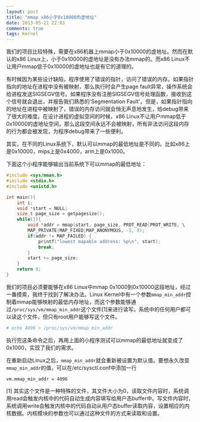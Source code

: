 ```yaml
---
layout: post
title: "mmap x86小于0x10000的虚地址"
date: 2013-05-21 22:03
comments: true
tags: Kernel
---
```

我们的项目比较特殊，需要在x86机器上mmap小于0x10000的虚地址。然而在默认的x86 Linux上，小于0x10000的虚地址是没有办法mmap的。而x86 Linux不让用户mmap低于0x10000的虚地址也是有它的道理的。

有时候因为某些设计缺陷，程序使用了错误的指针，访问了错误的内存。如果指针指向的地址在进程中没有被映射，那么执行时会产生page fault异常，操作系统会给进程发送SIGSEGV信号。如果程序没有注册SIGSEGV信号处理函数，接收到这个信号就会退出，并报告我们熟悉的'Segmentation Fault'。但是，如果指针指向的地址在进程中被映射了，错误的内存访问就会悄无声息地发生，给debug带来了很大的难度。在设计进程的虚拟空间的时候，x86 Linux不让用户mmap低于0x10000的虚地址空间，那么这段空间永远不会被映射，所有非法访问这段内存的行为都会被发现，为程序debug带来了一些便利。

其实，在不同的Linux系统下，默认可以mmap的最低地址是不同的。比如x86上是0x10000，mips上是0x4000，arm上是0x1000。

下面这个小程序能够输出当前系统下可以mmap的最低地址：
```c mmap.c
#include <sys/mman.h>
#include <stdio.h>
#include <unistd.h>

int main(){
    int i;
    void *start = NULL;
    size_t page_size = getpagesize();
	while(1){
		void *addr = mmap(start, page_size, PROT_READ|PROT_WRITE, \
		MAP_PRIVATE|MAP_FIXED|MAP_ANONYMOUS, -1, 0);
		if(addr != MAP_FAILED) {
			printf("lowest mapable address: %p\n", start);
			break;
		}
        start += page_size;
	}
	return 0;
}
```

我们的项目必须要能够在x86 Linux中mmap 0x1000到0x10000这段地址，经过一番摸索，我终于找到了解决办法。Linux Kernel中有一个参数`mmap_min_addr`控制着mmap能够映射的最低内存地址，而这个参数能够通过`/proc/sys/vm/mmap_min_addr`这个文件[1]来进行读写。系统中的任何用户都可以读这个文件，但只有root用户能够写这个文件。
```bash
# echo 4096 > /proc/sys/vm/mmap_min_addr
```
执行完这条命令之后，再用上面的小程序测试可以mmap的最低地址就变成了0x1000，实现了我们的需求。

在重新启动Linux之后，`mmap_min_addr`就会重新被设置为默认值。要想永久改变`mmap_min_addr`的值，可以在/etc/sysctl.conf中添加一行
```
vm.mmap_min_addr = 4096
```

[1] 其实这个文件是一种特殊的文件，其文件大小为0，读取文件内容时，系统调用read会触发内核中的代码自动生成内容填写给用户态buffer中。写文件内容时，系统调用write会触发内核中的代码自动从用户态buffer读取内容，设置相应的内核数据。内核模块的参数也可以通过这种文件的方式来读取和设置。